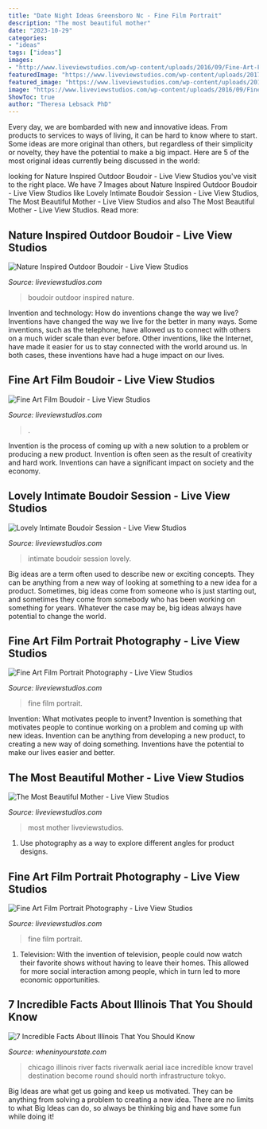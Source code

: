 ```yaml
---
title: "Date Night Ideas Greensboro Nc - Fine Film Portrait"
description: "The most beautiful mother"
date: "2023-10-29"
categories:
- "ideas"
tags: ["ideas"]
images:
- "http://www.liveviewstudios.com/wp-content/uploads/2016/09/Fine-Art-Film-Portrait-Photography_0016.jpg"
featuredImage: "https://www.liveviewstudios.com/wp-content/uploads/2017/07/Intimate-Boudoir-Session_0017.jpg"
featured_image: "https://www.liveviewstudios.com/wp-content/uploads/2016/09/Fine-Art-Film-Portrait-Photography_0031.jpg"
image: "https://www.liveviewstudios.com/wp-content/uploads/2016/09/Fine-Art-Film-Portrait-Photography_0031.jpg"
ShowToc: true
author: "Theresa Lebsack PhD"
---
```



Every day, we are bombarded with new and innovative ideas. From products to services to ways of living, it can be hard to know where to start. Some ideas are more original than others, but regardless of their simplicity or novelty, they have the potential to make a big impact. Here are 5 of the most original ideas currently being discussed in the world: 

	

		
looking for Nature Inspired Outdoor Boudoir - Live View Studios you've visit to the right place. We have 7 Images about Nature Inspired Outdoor Boudoir - Live View Studios like Lovely Intimate Boudoir Session - Live View Studios, The Most Beautiful Mother - Live View Studios and also The Most Beautiful Mother - Live View Studios. Read more:
		
    
## Nature Inspired Outdoor Boudoir - Live View Studios

<img loading=lazy src="http://www.liveviewstudios.com/wp-content/uploads/2016/12/Fine-Art-Film-Boudoir_0004.jpg" onerror="this.onerror=null;this.src='https://tse2.mm.bing.net/th?id=OIP.aozzi3Q7jy8tmJJOLBAkCgHaKG&amp;pid=15.1';" alt="Nature Inspired Outdoor Boudoir - Live View Studios">

_Source: liveviewstudios.com_

>boudoir outdoor inspired nature. 

	

Invention and technology: How do inventions change the way we live?
Inventions have changed the way we live for the better in many ways. Some inventions, such as the telephone, have allowed us to connect with others on a much wider scale than ever before. Other inventions, like the Internet, have made it easier for us to stay connected with the world around us. In both cases, these inventions have had a huge impact on our lives.

    
## Fine Art Film Boudoir - Live View Studios

<img loading=lazy src="https://www.liveviewstudios.com/wp-content/uploads/2017/12/Fine-Art-Film-Boudoir_0032-768x1024.jpg" onerror="this.onerror=null;this.src='https://tse3.mm.bing.net/th?id=OIP.OK2hQ3P-57efly_DapFuLwHaJ4&amp;pid=15.1';" alt="Fine Art Film Boudoir - Live View Studios">

_Source: liveviewstudios.com_

>. 

	

Invention is the process of coming up with a new solution to a problem or producing a new product. Invention is often seen as the result of creativity and hard work. Inventions can have a significant impact on society and the economy.

    
## Lovely Intimate Boudoir Session - Live View Studios

<img loading=lazy src="https://www.liveviewstudios.com/wp-content/uploads/2017/07/Intimate-Boudoir-Session_0017.jpg" onerror="this.onerror=null;this.src='https://tse4.mm.bing.net/th?id=OIP.QuDkaXlFl5YjgGLfDyg9sQHaJ4&amp;pid=15.1';" alt="Lovely Intimate Boudoir Session - Live View Studios">

_Source: liveviewstudios.com_

>intimate boudoir session lovely. 

	

Big ideas are a term often used to describe new or exciting concepts. They can be anything from a new way of looking at something to a new idea for a product. Sometimes, big ideas come from someone who is just starting out, and sometimes they come from somebody who has been working on something for years. Whatever the case may be, big ideas always have potential to change the world.

    
## Fine Art Film Portrait Photography - Live View Studios

<img loading=lazy src="http://www.liveviewstudios.com/wp-content/uploads/2016/09/Fine-Art-Film-Portrait-Photography_0016.jpg" onerror="this.onerror=null;this.src='https://tse4.mm.bing.net/th?id=OIP.ckUx7faRGRIMGQjwCHwv0gHaJ3&amp;pid=15.1';" alt="Fine Art Film Portrait Photography - Live View Studios">

_Source: liveviewstudios.com_

>fine film portrait. 

	

Invention: What motivates people to invent?
Invention is something that motivates people to continue working on a problem and coming up with new ideas. Invention can be anything from developing a new product, to creating a new way of doing something. Inventions have the potential to make our lives easier and better.

    
## The Most Beautiful Mother - Live View Studios

<img loading=lazy src="https://www.liveviewstudios.com/wp-content/uploads/2014/03/raleigh-nc-maternity-photography_0024.jpg" onerror="this.onerror=null;this.src='https://tse2.mm.bing.net/th?id=OIP.HO5YweWUgcvqY5Z13py_8AHaFf&amp;pid=15.1';" alt="The Most Beautiful Mother - Live View Studios">

_Source: liveviewstudios.com_

>most mother liveviewstudios. 

	

1. Use photography as a way to explore different angles for product designs.

    
## Fine Art Film Portrait Photography - Live View Studios

<img loading=lazy src="https://www.liveviewstudios.com/wp-content/uploads/2016/09/Fine-Art-Film-Portrait-Photography_0031.jpg" onerror="this.onerror=null;this.src='https://tse1.mm.bing.net/th?id=OIP.nlakilsMTCKi2OeR7FoZ4wHaJ3&amp;pid=15.1';" alt="Fine Art Film Portrait Photography - Live View Studios">

_Source: liveviewstudios.com_

>fine film portrait. 

	

1. Television: With the invention of television, people could now watch their favorite shows without having to leave their homes. This allowed for more social interaction among people, which in turn led to more economic opportunities.

    
## 7 Incredible Facts About Illinois That You Should Know

<img loading=lazy src="https://wheninyourstate.com/wp-content/uploads/2016/08/Chicago_River_6.jpg" onerror="this.onerror=null;this.src='https://tse4.mm.bing.net/th?id=OIP.MA1GA4kRapEzM3pIDB4YoQHaEK&amp;pid=15.1';" alt="7 Incredible Facts About Illinois That You Should Know">

_Source: wheninyourstate.com_

>chicago illinois river facts riverwalk aerial iace incredible know travel destination become round should north infrastructure tokyo. 

	

Big Ideas are what get us going and keep us motivated. They can be anything from solving a problem to creating a new idea. There are no limits to what Big Ideas can do, so always be thinking big and have some fun while doing it!

